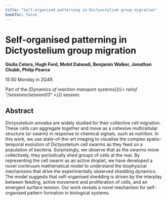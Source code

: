 ```yaml
---
title: "Self-organised patterning in Dictyostelium group migration"
bookToc: false
---
```


# Self-organised patterning in Dictyostelium group migration

**Giulia Celora, Hugh Ford, Mohit Dalwadi, Benjamin Walker, Jonathan Chubb, Philip Pearce**

15:50 Monday in 2Q49.

Part of the *[Dynamics of reaction-transport systems]({{< relref "/sessions/session03" >}})* session.

## Abstract

Dictyostelium amoeba are widely studied for their collective cell migration. These cells can aggregate together and move as a cohesive multicellular structure (or swarm) in response to chemical signals, such as nutrition. In this work, we use state-of-the-art imaging to visualise the complex spatio-temporal evolution of Dictyostelium cell swarms as they feed on a population of bacteria. Surprisingly, we observe that as the swarms move collectively, they periodically shed groups of cells at the rear. By representing the cell swarm as an active droplet, we have developed a novel continuum mathematical model to understand the biophysical mechanisms that drive the experimentally observed shedding dynamics. The model suggests that self-organised shedding is driven by the interplay between feeding, active movement and proliferation of cells, and an emergent surface tension. Our work reveals a novel mechanism for self-organised pattern formation in biological systems.


